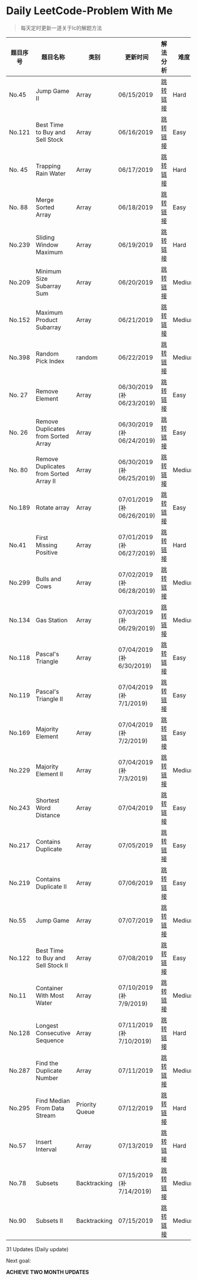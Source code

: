 # Daily LeetCode-Problem With Me
>  每天定时更新一道关于lc的解题方法

| 题目序号 | 题目名称                               | 类别           | 更新时间                  | 解法分析                                                     | 难度   |
| -------- | -------------------------------------- | -------------- | ------------------------- | ------------------------------------------------------------ | ------ |
| No.45    | Jump Game II                           | Array          | 06/15/2019                | [跳转链接](https://github.com/halolong/Daily-LeetCode-Problem-With-Me/blob/master/Daily%20Notes/_45_JumpGameII.md) | Hard   |
| No.121   | Best Time to Buy and Sell Stock        | Array          | 06/16/2019                | [跳转链接](https://github.com/halolong/Daily-LeetCode-Problem-With-Me/blob/master/Daily%20Notes/_121_BestTimetoBuyandSellStock.md) | Easy   |
| No. 45   | Trapping Rain Water                    | Array          | 06/17/2019                | [跳转链接](https://github.com/halolong/Daily-LeetCode-Problem-With-Me/blob/master/Daily%20Notes/_42_TrappingRainWater.md) | Hard   |
| No. 88   | Merge Sorted Array                     | Array          | 06/18/2019                | [跳转链接](https://github.com/halolong/Daily-LeetCode-Problem-With-Me/blob/master/Daily%20Notes/_88_MergeSortedArray.md) | Easy   |
| No.239   | Sliding Window Maximum                 | Array          | 06/19/2019                | [跳转链接](https://github.com/halolong/Daily-LeetCode-Problem-With-Me/blob/master/Daily%20Notes/_239_SlidingWindowMaximum.md) | Hard   |
| No.209   | Minimum Size Subarray Sum              | Array          | 06/20/2019                | [跳转链接](https://github.com/halolong/Daily-LeetCode-Problem-With-Me/blob/master/Daily%20Notes/_209_MinimumSizeSubarraySum.md) | Medium |
| No.152   | Maximum Product Subarray               | Array          | 06/21/2019                | [跳转链接](https://github.com/halolong/Daily-LeetCode-Problem-With-Me/blob/master/Daily%20Notes/_152_MaximumProductSubarray.md) | Medium |
| No.398   | Random Pick Index                      | random         | 06/22/2019                | [跳转链接](https://github.com/halolong/Daily-LeetCode-Problem-With-Me/blob/master/Daily%20Notes/_398_RandomPickIndex.md) | Medium |
| No. 27   | Remove Element                         | Array          | 06/30/2019 (补06/23/2019) | [跳转链接](https://github.com/halolong/Daily-LeetCode-Problem-With-Me/blob/master/Daily%20Notes/_27_RemoveElement.md) | Easy   |
| No. 26   | Remove Duplicates from Sorted Array    | Array          | 06/30/2019 (补06/24/2019) | [跳转链接](https://github.com/halolong/Daily-LeetCode-Problem-With-Me/blob/master/Daily%20Notes/_26_RemoveDuplicateFromSortedArray.md) | Easy   |
| No. 80   | Remove Duplicates from Sorted Array II | Array          | 06/30/2019 (补06/25/2019) | [跳转链接](https://github.com/halolong/Daily-LeetCode-Problem-With-Me/blob/master/Daily%20Notes/_80_RemoveDuplicateFromSortedArrayII.md) | Medium |
| No.189   | Rotate array                           | Array          | 07/01/2019 (补06/26/2019) | [跳转链接](https://github.com/halolong/Daily-LeetCode-Problem-With-Me/blob/master/Daily%20Notes/_189_RotateArray.md) | Easy   |
| No.41    | First Missing Positive                 | Array          | 07/01/2019 (补06/27/2019) | [跳转链接](https://github.com/halolong/Daily-LeetCode-Problem-With-Me/blob/master/Daily%20Notes/_41_FirstMissingPositive.md) | Hard   |
| No.299   | Bulls and Cows                         | Array          | 07/02/2019 (补06/28/2019) | [跳转链接](https://github.com/halolong/Daily-LeetCode-Problem-With-Me/blob/master/Daily%20Notes/_299_BullsAndCows.md) | Medium |
| No.134   | Gas Station                            | Array          | 07/03/2019 (补06/29/2019) | [跳转链接](https://github.com/halolong/Daily-LeetCode-Problem-With-Me/blob/master/Daily%20Notes/_134_GasStation.md) | Medium |
| No.118   | Pascal's Triangle                      | Array          | 07/04/2019 (补6/30/2019)  | [跳转链接](https://github.com/halolong/Daily-LeetCode-Problem-With-Me/blob/master/Daily%20Notes/_118_PascalsTriangle.md) | Easy   |
| No.119   | Pascal's Triangle II                   | Array          | 07/04/2019 (补7/1/2019)   | [跳转链接](https://github.com/halolong/Daily-LeetCode-Problem-With-Me/blob/master/Daily%20Notes/_119_PascalsTriangleII.md) | Easy   |
| No.169   | Majority Element                       | Array          | 07/04/2019 (补7/2/2019)   | [跳转链接](https://github.com/halolong/Daily-LeetCode-Problem-With-Me/blob/master/Daily%20Notes/_169_MajorityElement.md) | Easy   |
| No.229   | Majority Element II                    | Array          | 07/04/2019 (补7/3/2019)   | [跳转链接](https://github.com/halolong/Daily-LeetCode-Problem-With-Me/blob/master/Daily%20Notes/_229_MajorityElementII.md) | Medium |
| No.243   | Shortest Word Distance                 | Array          | 07/04/2019                | [跳转链接](https://github.com/halolong/Daily-LeetCode-Problem-With-Me/blob/master/Daily%20Notes/_243_ShortestWordDistance.md) | Easy   |
| No.217   | Contains Duplicate                     | Array          | 07/05/2019                | [跳转链接](https://github.com/halolong/Daily-LeetCode-Problem-With-Me/blob/master/Daily%20Notes/_217_ContainsDuplicate.md) | Easy   |
| No.219   | Contains Duplicate II                  | Array          | 07/06/2019                | [跳转链接](https://github.com/halolong/Daily-LeetCode-Problem-With-Me/blob/master/Daily%20Notes/_219_ContainsDuplicateII.md) | Easy   |
| No.55    | Jump Game                              | Array          | 07/07/2019                | [跳转链接](https://github.com/halolong/Daily-LeetCode-Problem-With-Me/blob/master/Daily%20Notes/_55_JumpGame.md) | Medium |
| No.122   | Best Time to Buy and Sell Stock II     | Array          | 07/08/2019                | [跳转链接](https://github.com/halolong/Daily-LeetCode-Problem-With-Me/blob/master/Daily%20Notes/_122_BestTimetoBuyandSellStockII.md) | Easy   |
| No.11    | Container With Most Water              | Array          | 07/10/2019 (补7/9/2019)   | [跳转链接](https://github.com/halolong/Daily-LeetCode-Problem-With-Me/blob/master/Daily%20Notes/_11_ContainerWithMostWater.md) | Medium |
| No.128   | Longest Consecutive Sequence           | Array          | 07/11/2019 (补7/10/2019)  | [跳转链接](https://github.com/halolong/Daily-LeetCode-Problem-With-Me/blob/master/Daily%20Notes/_128_LongestConsecutiveSequence.md) | Hard   |
| No.287   | Find the Duplicate Number              | Array          | 07/11/2019                | [跳转链接](https://github.com/halolong/Daily-LeetCode-Problem-With-Me/blob/master/Daily%20Notes/_287_FindtheDuplicateNumber.md) | Medium |
| No.295   | Find Median From Data Stream           | Priority Queue | 07/12/2019                | [跳转链接](https://github.com/halolong/Daily-LeetCode-Problem-With-Me/blob/master/Daily%20Notes/_287_FindtheDuplicateNumber.md) | Hard   |
| No.57    | Insert Interval                        | Array          | 07/13/2019                | [跳转链接](https://github.com/halolong/Daily-LeetCode-Problem-With-Me/blob/master/Daily%20Notes/_57_InsertInterval.md) | Hard   |
| No.78    | Subsets                                | Backtracking   | 07/15/2019 (补7/14/2019)  | [跳转链接](https://github.com/halolong/Daily-LeetCode-Problem-With-Me/blob/master/Daily%20Notes/_78_Subsets.md) | Medium |
| No.90    | Subsets II                             | Backtracking   | 07/15/2019                | [跳转链接](https://github.com/halolong/Daily-LeetCode-Problem-With-Me/blob/master/Daily%20Notes/_90_SubsetsII.md) | Medium |



31 Updates (Daily update)

Next goal:

**ACHIEVE TWO MONTH UPDATES**

